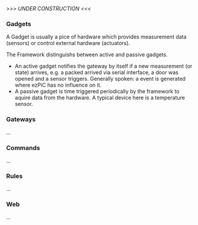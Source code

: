 *>>> UNDER CONSTRUCTION <<<*

### Gadgets

A Gadget is usually a pice of hardware which provides measurement data (sensors) or control external hardware (actuators).

The Framework distinguishs between active and passive gadgets. 
* An active gadget notifies the gateway by itself if a new measurement (or state) arrives, e.g. a packed arrived via serial interface, a door was opened and a sensor triggers. Generally spoken: a event is generated where ezPiC has no influence on it.
* A passive gadget is time triggered periodically by the framework to aquire data from the hardware. A typical device here is a temperature sensor.

### Gateways

...

### Commands

...

### Rules

...

### Web

...
